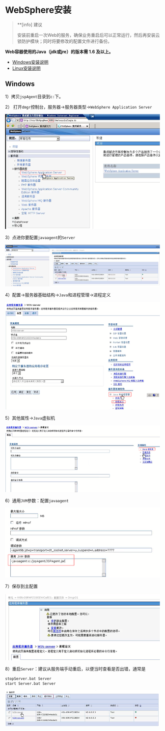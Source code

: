 # WebSphere安装

>**[info] 建议
>
>安装前重启一次Web的服务，确保业务重启后可以正常运行，然后再安装云锁防护模块；同时将要修改的配置文件进行备份。

**Web容器使用的Java（jdk或jre）的版本需 1.6 及以上。**

- [Windows安装说明](#windows)
- [Linux安装说明](#linux)

## Windows

1）拷贝`jspAgent`目录到`c:`下。

2） 打开`dmgr`控制台，服务器->服务器类型->`WebSphere Application Server`

![](/assets/WebSphereW01.png)

3）点进你要配置`javaagent`的`Server`

![](/assets/WebSphereW02.png)

4）配置->服务器基础结构->`Java`和进程管理->进程定义

![](/assets/WebSphereW03.png)

5）其他属性->`Java`虚拟机

![](/assets/WebSphereW04.png)

6）通用`JVM`参数：配置`javaagent`

![](/assets/WebSphereW05.png)

7）保存到主配置

![](/assets/WebSphereW06.png)

8）重启`Server`：建议从服务端手动重启，以便当时查看是否出错，通常是
```
stopServer.bat Server
start Server.bat Server
```

![](/assets/WebSphereW07.png)